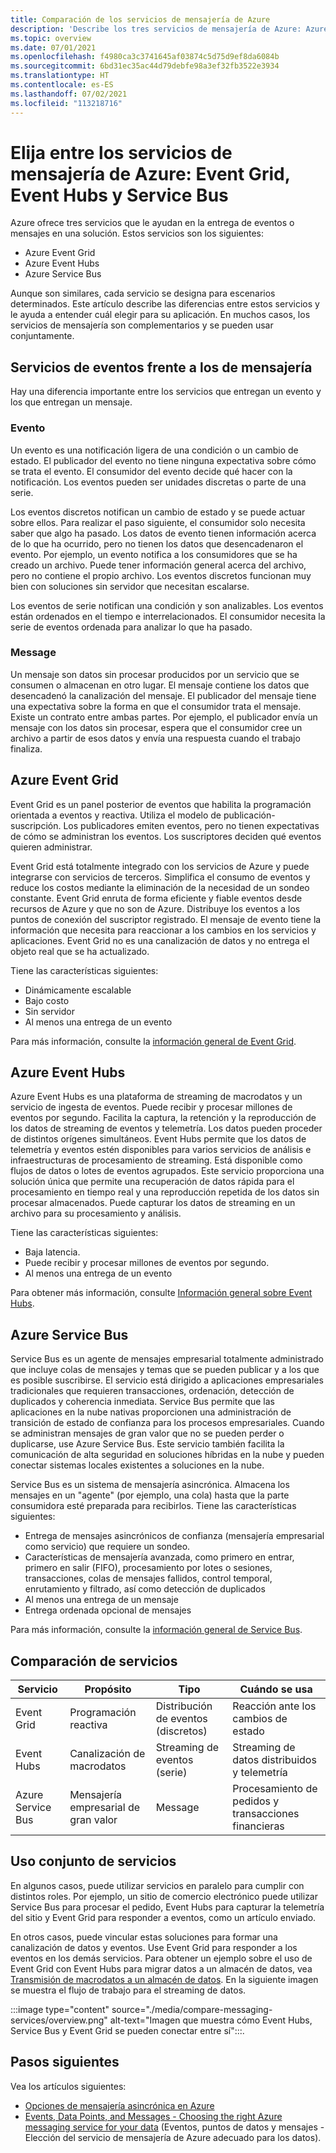 ```yaml
---
title: Comparación de los servicios de mensajería de Azure
description: 'Describe los tres servicios de mensajería de Azure: Azure Event Grid, Event Hubs y Service Bus. Recomienda qué servicio usar para escenarios diferentes.'
ms.topic: overview
ms.date: 07/01/2021
ms.openlocfilehash: f4980ca3c3741645af03874c5d75d9ef8da6084b
ms.sourcegitcommit: 6bd31ec35ac44d79debfe98a3ef32fb3522e3934
ms.translationtype: HT
ms.contentlocale: es-ES
ms.lasthandoff: 07/02/2021
ms.locfileid: "113218716"
---
```

# <a name="choose-between-azure-messaging-services---event-grid-event-hubs-and-service-bus"></a>Elija entre los servicios de mensajería de Azure: Event Grid, Event Hubs y Service Bus

Azure ofrece tres servicios que le ayudan en la entrega de eventos o mensajes en una solución. Estos servicios son los siguientes:

- Azure Event Grid
- Azure Event Hubs
- Azure Service Bus

Aunque son similares, cada servicio se designa para escenarios determinados. Este artículo describe las diferencias entre estos servicios y le ayuda a entender cuál elegir para su aplicación. En muchos casos, los servicios de mensajería son complementarios y se pueden usar conjuntamente.

## <a name="event-vs-message-services"></a>Servicios de eventos frente a los de mensajería
Hay una diferencia importante entre los servicios que entregan un evento y los que entregan un mensaje.

### <a name="event"></a>Evento
Un evento es una notificación ligera de una condición o un cambio de estado. El publicador del evento no tiene ninguna expectativa sobre cómo se trata el evento. El consumidor del evento decide qué hacer con la notificación. Los eventos pueden ser unidades discretas o parte de una serie.

Los eventos discretos notifican un cambio de estado y se puede actuar sobre ellos. Para realizar el paso siguiente, el consumidor solo necesita saber que algo ha pasado. Los datos de evento tienen información acerca de lo que ha ocurrido, pero no tienen los datos que desencadenaron el evento. Por ejemplo, un evento notifica a los consumidores que se ha creado un archivo. Puede tener información general acerca del archivo, pero no contiene el propio archivo. Los eventos discretos funcionan muy bien con soluciones sin servidor que necesitan escalarse.

Los eventos de serie notifican una condición y son analizables. Los eventos están ordenados en el tiempo e interrelacionados. El consumidor necesita la serie de eventos ordenada para analizar lo que ha pasado.

### <a name="message"></a>Message
Un mensaje son datos sin procesar producidos por un servicio que se consumen o almacenan en otro lugar. El mensaje contiene los datos que desencadenó la canalización del mensaje. El publicador del mensaje tiene una expectativa sobre la forma en que el consumidor trata el mensaje. Existe un contrato entre ambas partes. Por ejemplo, el publicador envía un mensaje con los datos sin procesar, espera que el consumidor cree un archivo a partir de esos datos y envía una respuesta cuando el trabajo finaliza.


## <a name="azure-event-grid"></a>Azure Event Grid
Event Grid es un panel posterior de eventos que habilita la programación orientada a eventos y reactiva. Utiliza el modelo de publicación-suscripción. Los publicadores emiten eventos, pero no tienen expectativas de cómo se administran los eventos. Los suscriptores deciden qué eventos quieren administrar.

Event Grid está totalmente integrado con los servicios de Azure y puede integrarse con servicios de terceros. Simplifica el consumo de eventos y reduce los costos mediante la eliminación de la necesidad de un sondeo constante. Event Grid enruta de forma eficiente y fiable eventos desde recursos de Azure y que no son de Azure. Distribuye los eventos a los puntos de conexión del suscriptor registrado. El mensaje de evento tiene la información que necesita para reaccionar a los cambios en los servicios y aplicaciones. Event Grid no es una canalización de datos y no entrega el objeto real que se ha actualizado.

Tiene las características siguientes:

- Dinámicamente escalable
- Bajo costo
- Sin servidor
- Al menos una entrega de un evento

Para más información, consulte la [información general de Event Grid](overview.md).

## <a name="azure-event-hubs"></a>Azure Event Hubs
Azure Event Hubs es una plataforma de streaming de macrodatos y un servicio de ingesta de eventos. Puede recibir y procesar millones de eventos por segundo. Facilita la captura, la retención y la reproducción de los datos de streaming de eventos y telemetría. Los datos pueden proceder de distintos orígenes simultáneos. Event Hubs permite que los datos de telemetría y eventos estén disponibles para varios servicios de análisis e infraestructuras de procesamiento de streaming. Está disponible como flujos de datos o lotes de eventos agrupados. Este servicio proporciona una solución única que permite una recuperación de datos rápida para el procesamiento en tiempo real y una reproducción repetida de los datos sin procesar almacenados. Puede capturar los datos de streaming en un archivo para su procesamiento y análisis.

Tiene las características siguientes:

- Baja latencia.
- Puede recibir y procesar millones de eventos por segundo.
- Al menos una entrega de un evento

Para obtener más información, consulte [Información general sobre Event Hubs](../event-hubs/event-hubs-about.md).

## <a name="azure-service-bus"></a>Azure Service Bus
Service Bus es un agente de mensajes empresarial totalmente administrado que incluye colas de mensajes y temas que se pueden publicar y a los que es posible suscribirse. El servicio está dirigido a aplicaciones empresariales tradicionales que requieren transacciones, ordenación, detección de duplicados y coherencia inmediata. Service Bus permite que las aplicaciones en la nube nativas proporcionen una administración de transición de estado de confianza para los procesos empresariales. Cuando se administran mensajes de gran valor que no se pueden perder o duplicarse, use Azure Service Bus. Este servicio también facilita la comunicación de alta seguridad en soluciones híbridas en la nube y pueden conectar sistemas locales existentes a soluciones en la nube.

Service Bus es un sistema de mensajería asincrónica. Almacena los mensajes en un "agente" (por ejemplo, una cola) hasta que la parte consumidora esté preparada para recibirlos. Tiene las características siguientes:

- Entrega de mensajes asincrónicos de confianza (mensajería empresarial como servicio) que requiere un sondeo.
- Características de mensajería avanzada, como primero en entrar, primero en salir (FIFO), procesamiento por lotes o sesiones, transacciones, colas de mensajes fallidos, control temporal, enrutamiento y filtrado, así como detección de duplicados
- Al menos una entrega de un mensaje
- Entrega ordenada opcional de mensajes

Para más información, consulte la [información general de Service Bus](../service-bus-messaging/service-bus-messaging-overview.md).

## <a name="comparison-of-services"></a>Comparación de servicios

| Servicio | Propósito | Tipo | Cuándo se usa |
| ------- | ------- | ---- | ----------- |
| Event Grid | Programación reactiva | Distribución de eventos (discretos) | Reacción ante los cambios de estado |
| Event Hubs | Canalización de macrodatos | Streaming de eventos (serie) | Streaming de datos distribuidos y telemetría |
| Azure Service Bus | Mensajería empresarial de gran valor | Message | Procesamiento de pedidos y transacciones financieras |

## <a name="use-the-services-together"></a>Uso conjunto de servicios
En algunos casos, puede utilizar servicios en paralelo para cumplir con distintos roles. Por ejemplo, un sitio de comercio electrónico puede utilizar Service Bus para procesar el pedido, Event Hubs para capturar la telemetría del sitio y Event Grid para responder a eventos, como un artículo enviado.

En otros casos, puede vincular estas soluciones para formar una canalización de datos y eventos. Use Event Grid para responder a los eventos en los demás servicios. Para obtener un ejemplo sobre el uso de Event Grid con Event Hubs para migrar datos a un almacén de datos, vea [Transmisión de macrodatos a un almacén de datos](event-grid-event-hubs-integration.md). En la siguiente imagen se muestra el flujo de trabajo para el streaming de datos.

:::image type="content" source="./media/compare-messaging-services/overview.png" alt-text="Imagen que muestra cómo Event Hubs, Service Bus y Event Grid se pueden conectar entre sí":::.

## <a name="next-steps"></a>Pasos siguientes
Vea los artículos siguientes: 
- [Opciones de mensajería asincrónica en Azure](/azure/architecture/guide/technology-choices/messaging)
- [Events, Data Points, and Messages - Choosing the right Azure messaging service for your data](https://azure.microsoft.com/blog/events-data-points-and-messages-choosing-the-right-azure-messaging-service-for-your-data/) (Eventos, puntos de datos y mensajes - Elección del servicio de mensajería de Azure adecuado para los datos).

